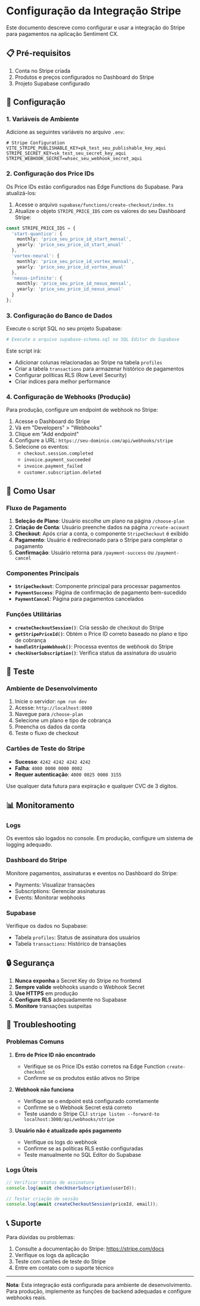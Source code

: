 # Configuração da Integração Stripe

Este documento descreve como configurar e usar a integração do Stripe para pagamentos na aplicação Sentiment CX.

## 📋 Pré-requisitos

1. Conta no Stripe criada
2. Produtos e preços configurados no Dashboard do Stripe
3. Projeto Supabase configurado

## 🔧 Configuração

### 1. Variáveis de Ambiente

Adicione as seguintes variáveis no arquivo `.env`:

```env
# Stripe Configuration
VITE_STRIPE_PUBLISHABLE_KEY=pk_test_seu_publishable_key_aqui
STRIPE_SECRET_KEY=sk_test_seu_secret_key_aqui
STRIPE_WEBHOOK_SECRET=whsec_seu_webhook_secret_aqui
```

### 2. Configuração dos Price IDs

Os Price IDs estão configurados nas Edge Functions do Supabase. Para atualizá-los:

1. Acesse o arquivo `supabase/functions/create-checkout/index.ts`
2. Atualize o objeto `STRIPE_PRICE_IDS` com os valores do seu Dashboard Stripe:

```typescript
const STRIPE_PRICE_IDS = {
  'start-quantico': {
    monthly: 'price_seu_price_id_start_mensal',
    yearly: 'price_seu_price_id_start_anual'
  },
  'vortex-neural': {
    monthly: 'price_seu_price_id_vortex_mensal',
    yearly: 'price_seu_price_id_vortex_anual'
  },
  'nexus-infinito': {
    monthly: 'price_seu_price_id_nexus_mensal', 
    yearly: 'price_seu_price_id_nexus_anual'
  }
};
```

### 3. Configuração do Banco de Dados

Execute o script SQL no seu projeto Supabase:

```bash
# Execute o arquivo supabase-schema.sql no SQL Editor do Supabase
```

Este script irá:
- Adicionar colunas relacionadas ao Stripe na tabela `profiles`
- Criar a tabela `transactions` para armazenar histórico de pagamentos
- Configurar políticas RLS (Row Level Security)
- Criar índices para melhor performance

### 4. Configuração de Webhooks (Produção)

Para produção, configure um endpoint de webhook no Stripe:

1. Acesse o Dashboard do Stripe
2. Vá em "Developers" > "Webhooks"
3. Clique em "Add endpoint"
4. Configure a URL: `https://seu-dominio.com/api/webhooks/stripe`
5. Selecione os eventos:
   - `checkout.session.completed`
   - `invoice.payment_succeeded`
   - `invoice.payment_failed`
   - `customer.subscription.deleted`

## 🚀 Como Usar

### Fluxo de Pagamento

1. **Seleção de Plano**: Usuário escolhe um plano na página `/choose-plan`
2. **Criação de Conta**: Usuário preenche dados na página `/create-account`
3. **Checkout**: Após criar a conta, o componente `StripeCheckout` é exibido
4. **Pagamento**: Usuário é redirecionado para o Stripe para completar o pagamento
5. **Confirmação**: Usuário retorna para `/payment-success` ou `/payment-cancel`

### Componentes Principais

- **`StripeCheckout`**: Componente principal para processar pagamentos
- **`PaymentSuccess`**: Página de confirmação de pagamento bem-sucedido
- **`PaymentCancel`**: Página para pagamentos cancelados

### Funções Utilitárias

- **`createCheckoutSession()`**: Cria sessão de checkout do Stripe
- **`getStripePriceId()`**: Obtém o Price ID correto baseado no plano e tipo de cobrança
- **`handleStripeWebhook()`**: Processa eventos de webhook do Stripe
- **`checkUserSubscription()`**: Verifica status da assinatura do usuário

## 🧪 Teste

### Ambiente de Desenvolvimento

1. Inicie o servidor: `npm run dev`
2. Acesse: `http://localhost:8080`
3. Navegue para `/choose-plan`
4. Selecione um plano e tipo de cobrança
5. Preencha os dados da conta
6. Teste o fluxo de checkout

### Cartões de Teste do Stripe

- **Sucesso**: `4242 4242 4242 4242`
- **Falha**: `4000 0000 0000 0002`
- **Requer autenticação**: `4000 0025 0000 3155`

Use qualquer data futura para expiração e qualquer CVC de 3 dígitos.

## 📊 Monitoramento

### Logs

Os eventos são logados no console. Em produção, configure um sistema de logging adequado.

### Dashboard do Stripe

Monitore pagamentos, assinaturas e eventos no Dashboard do Stripe:
- Payments: Visualizar transações
- Subscriptions: Gerenciar assinaturas
- Events: Monitorar webhooks

### Supabase

Verifique os dados no Supabase:
- Tabela `profiles`: Status de assinatura dos usuários
- Tabela `transactions`: Histórico de transações

## 🔒 Segurança

1. **Nunca exponha** a Secret Key do Stripe no frontend
2. **Sempre valide** webhooks usando o Webhook Secret
3. **Use HTTPS** em produção
4. **Configure RLS** adequadamente no Supabase
5. **Monitore** transações suspeitas

## 🐛 Troubleshooting

### Problemas Comuns

1. **Erro de Price ID não encontrado**
   - Verifique se os Price IDs estão corretos na Edge Function `create-checkout`
   - Confirme se os produtos estão ativos no Stripe

2. **Webhook não funciona**
   - Verifique se o endpoint está configurado corretamente
   - Confirme se o Webhook Secret está correto
   - Teste usando o Stripe CLI: `stripe listen --forward-to localhost:3000/api/webhooks/stripe`

3. **Usuário não é atualizado após pagamento**
   - Verifique os logs do webhook
   - Confirme se as políticas RLS estão configuradas
   - Teste manualmente no SQL Editor do Supabase

### Logs Úteis

```javascript
// Verificar status de assinatura
console.log(await checkUserSubscription(userId));

// Testar criação de sessão
console.log(await createCheckoutSession(priceId, email));
```

## 📞 Suporte

Para dúvidas ou problemas:
1. Consulte a documentação do Stripe: https://stripe.com/docs
2. Verifique os logs da aplicação
3. Teste com cartões de teste do Stripe
4. Entre em contato com o suporte técnico

---

**Nota**: Esta integração está configurada para ambiente de desenvolvimento. Para produção, implemente as funções de backend adequadas e configure webhooks reais.